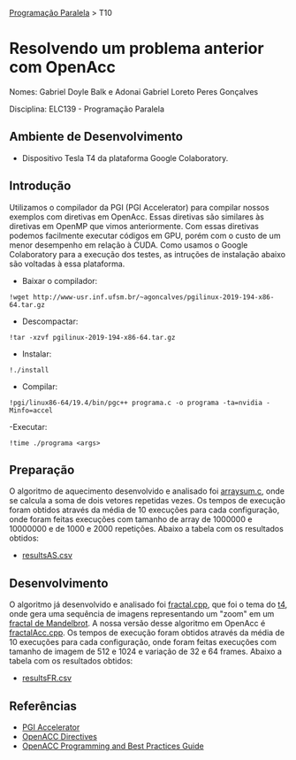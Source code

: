 [Programação Paralela](https://github.com/AndreaInfUFSM/elc139-2019a) > T10

# Resolvendo um problema anterior com OpenAcc

Nomes: Gabriel Doyle Balk e Adonai Gabriel Loreto Peres Gonçalves

Disciplina: ELC139 - Programação Paralela

## Ambiente de Desenvolvimento

- Dispositivo Tesla T4 da plataforma Google Colaboratory.

## Introdução

Utilizamos o compilador da PGI (PGI Accelerator) para compilar nossos exemplos com diretivas em OpenAcc. Essas diretivas são similares às diretivas em OpenMP que vimos anteriormente. Com essas diretivas podemos facilmente executar códigos em GPU, porém com o custo de um menor desempenho em relação à CUDA.
Como usamos o Google Colaboratory para a execução dos testes, as intruções de instalação abaixo são voltadas à essa plataforma.

- Baixar o compilador:

```
!wget http://www-usr.inf.ufsm.br/~agoncalves/pgilinux-2019-194-x86-64.tar.gz
```

- Descompactar:

```
!tar -xzvf pgilinux-2019-194-x86-64.tar.gz
```

- Instalar:

```
!./install
```

- Compilar:

```
!pgi/linux86-64/19.4/bin/pgc++ programa.c -o programa -ta=nvidia -Minfo=accel
```

-Executar:

```
!time ./programa <args>
```

## Preparação

O algoritmo de aquecimento desenvolvido e analisado foi [arraysum.c](arraysum.c), onde se calcula a soma de dois vetores repetidas vezes. Os tempos de execução foram obtidos através da média de 10 execuções para cada configuração, onde foram feitas execuções com tamanho de array de 1000000 e 10000000 e de 1000 e 2000 repetições.
Abaixo a tabela com os resultados obtidos:

- [resultsAS.csv](resultsAS.csv)

## Desenvolvimento

O algoritmo já desenvolvido e analisado foi [fractal.cpp](fractal.cpp), que foi o tema do [t4](../t4), onde gera uma sequência de imagens representando um "zoom" em um [fractal de Mandelbrot](https://en.wikipedia.org/wiki/Mandelbrot_set). A nossa versão desse algoritmo em OpenAcc é [fractalAcc.cpp](fractalAcc.cpp). Os tempos de execução foram obtidos através da média de 10 execuções para cada configuração, onde foram feitas execuções com tamanho de imagem de 512 e 1024 e variação de 32 e 64 frames.
Abaixo a tabela com os resultados obtidos:

- [resultsFR.csv](resultsFR.csv)

## Referências

- [PGI Accelerator](https://www.pgroup.com/resources/accel.htm?utm_source=openacc&utm_medium=website&utm_campaign=ce&ncid=pa-par-pgctdn-40231)
- [OpenACC Directives](http://ccfit.nsu.ru/arom/data/CUDA_2015/11_1%20openacc.pdf)
- [OpenACC Programming and Best Practices Guide](https://www.openacc.org/sites/default/files/inline-files/OpenACC_Programming_Guide_0.pdf)
